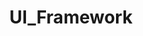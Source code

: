 ---
layout: list
title:  UI_Framework
slug:   UIFramework
description: >
  UI 프레임워크에대한 기술을 블로깅 합니다. Vue.js React.js Svelte.js 를 목표로 삼고 있습니다.
---